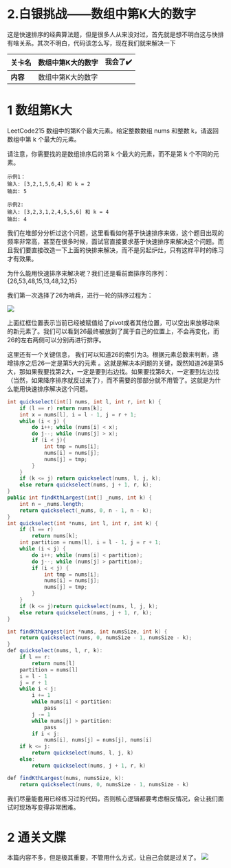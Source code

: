 # 2.白银挑战——数组中第K大的数字

这是快速排序的经典算法题，但是很多人从来没对过，首先就是想不明白这与快排有啥关系。其次不明白，代码该怎么写，现在我们就来解决一下



| **关卡名** | 数组中第K大的数字 | 我会了✔️ |
| ---------- | ----------------- | ------- |
| **内容**   | 数组中第K大的数字 |         |

# 1 数组第K大

LeetCode215 数组中的第K个最大元素。给定整数数组 nums 和整数 k，请返回数组中第 k 个最大的元素。

请注意，你需要找的是数组排序后的第 k 个最大的元素，而不是第 k 个不同的元素。

```plain
示例1：
输入: [3,2,1,5,6,4] 和 k = 2
输出: 5

示例2:
输入: [3,2,3,1,2,4,5,5,6] 和 k = 4
输出: 4
```

我们在堆部分分析过这个问题，这里看看如何基于快速排序来做，这个题目出现的频率非常高，甚至在很多时候，面试官直接要求基于快速排序来解决这个问题。而且我们要直接改造一下上面的快排来解决，而不是另起炉灶，只有这样平时的练习才有效果。

为什么能用快速排序来解决呢？我们还是看前面排序的序列：{26,53,48,15,13,48,32,15}

我们第一次选择了26为哨兵，进行一轮的排序过程为：

![](https://pic.yupi.icu/5563/202311211457805.png)

上面红框位置表示当前已经被赋值给了pivot或者其他位置，可以空出来放移动来的新元素了。我们可以看到26最终被放到了属于自己的位置上，不会再变化，而26的左右两侧可以分别再进行排序。

这里还有一个关键信息， 我们可以知道26的索引为3。根据元素总数来判断，递增排序之后26一定是第5大的元素 。这就是解决本问题的关键，既然知道26是第5大，那如果我要找第2大，一定是要到右边找。如果要找第6大，一定要到左边找（当然，如果降序排序就反过来了），而不需要的那部分就不用管了。这就是为什么能用快速排序解决这个问题。

```java
int quickselect(int[] nums, int l, int r, int k) {
    if (l == r) return nums[k];
    int x = nums[l], i = l - 1, j = r + 1;
    while (i < j) {
        do i++; while (nums[i] < x);
        do j--; while (nums[j] > x);
        if (i < j){
            int tmp = nums[i];
            nums[i] = nums[j];
            nums[j] = tmp;
        }
    }
    if (k <= j) return quickselect(nums, l, j, k);
    else return quickselect(nums, j + 1, r, k);
}
public int findKthLargest(int[] _nums, int k) {
    int n = _nums.length;
    return quickselect(_nums, 0, n - 1, n - k);
}
int quickselect(int *nums, int l, int r, int k) {
    if (l == r)
        return nums[k];
    int partition = nums[l], i = l - 1, j = r + 1;
    while (i < j) {
        do i++; while (nums[i] < partition);
        do j--; while (nums[j] > partition);
        if (i < j) {
            int tmp = nums[i];
            nums[i] = nums[j];
            nums[j] = tmp;
        }
    }
    if (k <= j)return quickselect(nums, l, j, k);
    else return quickselect(nums, j + 1, r, k);
}

int findKthLargest(int *nums, int numsSize, int k) {
    return quickselect(nums, 0, numsSize - 1, numsSize - k);
}
def quickselect(nums, l, r, k):
    if l == r:
        return nums[l]
    partition = nums[l]
    i = l - 1
    j = r + 1
    while i < j:
        i += 1
        while nums[i] < partition:
            pass
        j -= 1
        while nums[j] > partition:
            pass
        if i < j:
            nums[i], nums[j] = nums[j], nums[i]
    if k <= j:
        return quickselect(nums, l, j, k)
    else:
        return quickselect(nums, j + 1, r, k)

def findKthLargest(nums, numsSize, k):
    return quickselect(nums, 0, numsSize - 1, numsSize - k)
```



我们尽量能套用已经练习过的代码，否则核心逻辑都要考虑相反情况，会让我们面试时现场写变得非常困难。

# 2 通关文牒

本篇内容不多，但是极其重要，不管用什么方式，让自己会就是过关了。
![](https://pic.yupi.icu/5563/202311211457903.png)